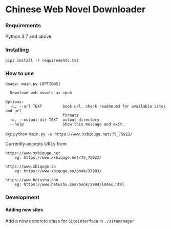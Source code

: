 # Chinese Web Novel Downloader

### Requirements

Python 3.7 and above

### Installing

```
pip3 install -r requirements.txt
```

### How to use
```
Usage: main.py [OPTIONS]

  Download web novels as epub

Options:
  -u, --url TEXT         book url, check readme.md for available sites and url
                         formats
  -o, --output-dir TEXT  output directory
  --help                 Show this message and exit.
```
eg: `python main.py -u https://www.xxbiquge.net/75_75922/`

Currently accepts URLs from
```
https://www.xxbiquge.net
    eg: https://www.xxbiquge.net/75_75922/

https://www.xbiquge.so
    eg: https://www.xbiquge.so/book/33903/

https://www.hetushu.com
    eg: https://www.hetushu.com/book/2904/index.html
```

### Development

#### Adding new sites

Add a new concrete class for `SiteInterface` in `./sitemanager`